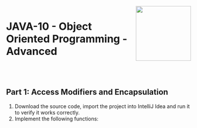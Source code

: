 
<img align="right" width="150" height="150" src="https://media-exp1.licdn.com/dms/image/C4E0BAQF7BYCCZt5epw/company-logo_200_200/0?e=2159024400&v=beta&t=qUAFP9bUgBEEXGVQYpUXW1J_OiP8e0r4rFBpqp8OrxA">

# JAVA-10 - Object Oriented Programming - Advanced

 <br/>
 <br/>
 
 
 ## Part 1: Access Modifiers and Encapsulation
 
 1. Download the source code, import the project into IntelliJ Idea and run it to verify it works correctly.
 2. Implement the following functions:
 
 
